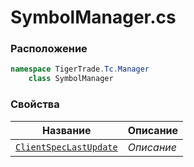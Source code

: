 
# SymbolManager.cs
### Расположение
```csharp
namespace TigerTrade.Tc.Manager  
    class SymbolManager
```

### Свойства
| Название | Описание |
| --- | --- |
| [`ClientSpecLastUpdate`](./Свойства/ClientSpecLastUpdate.md) | *Описание* |

